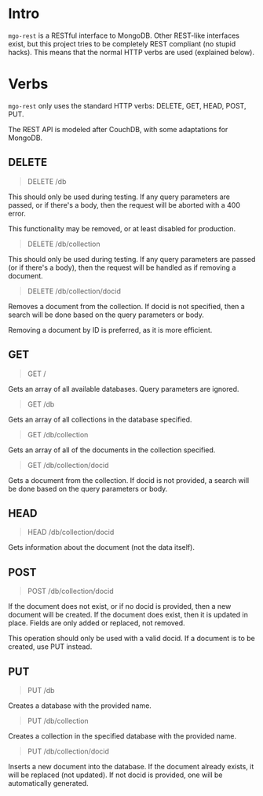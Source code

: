 Intro
=====

`mgo-rest` is a RESTful interface to MongoDB. Other REST-like interfaces exist, but this project tries to be completely REST compliant (no stupid hacks). This means that the normal HTTP verbs are used (explained below).

Verbs
=====

`mgo-rest` only uses the standard HTTP verbs: DELETE, GET, HEAD, POST, PUT.

The REST API is modeled after CouchDB, with some adaptations for MongoDB.

DELETE
------

> DELETE /db

This should only be used during testing. If any query parameters are passed, or if there's a body, then the request will be aborted with a 400 error.

This functionality may be removed, or at least disabled for production.

> DELETE /db/collection

This should only be used during testing. If any query parameters are passed (or if there's a body), then the request will be handled as if removing a document.

> DELETE /db/collection/docid

Removes a document from the collection. If docid is not specified, then a search will be done based on the query parameters or body.

Removing a document by ID is preferred, as it is more efficient.

GET
---

> GET /

Gets an array of all available databases. Query parameters are ignored.

> GET /db

Gets an array of all collections in the database specified.

> GET /db/collection

Gets an array of all of the documents in the collection specified.

> GET /db/collection/docid

Gets a document from the collection. If docid is not provided, a search will be done based on the query parameters or body.

HEAD
----

> HEAD /db/collection/docid

Gets information about the document (not the data itself).

POST
----

> POST /db/collection/docid

If the document does not exist, or if no docid is provided, then a new document will be created. If the document does exist, then it is updated in place. Fields are only added or replaced, not removed.

This operation should only be used with a valid docid. If a document is to be created, use PUT instead.

PUT
---

> PUT /db

Creates a database with the provided name.

> PUT /db/collection

Creates a collection in the specified database with the provided name.

> PUT /db/collection/docid

Inserts a new document into the database. If the document already exists, it will be replaced (not updated). If not docid is provided, one will be automatically generated.
